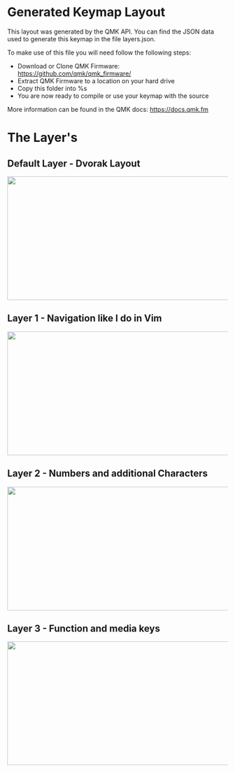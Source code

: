 # Generated Keymap Layout

This layout was generated by the QMK API. You can find the JSON data used to
generate this keymap in the file layers.json.

To make use of this file you will need follow the following steps:

* Download or Clone QMK Firmware: <https://github.com/qmk/qmk_firmware/>
* Extract QMK Firmware to a location on your hard drive
* Copy this folder into %s
* You are now ready to compile or use your keymap with the source

More information can be found in the QMK docs: <https://docs.qmk.fm>

# The Layer's

## Default Layer - Dvorak Layout

<img src="https://mbauhardt.keybase.pub/keebio_iris/layer_0.png"
width="796" height="283"/>


## Layer 1 - Navigation like I do in Vim

<img src="https://mbauhardt.keybase.pub/keebio_iris/layer_1.png"
width="796" height="283"/>


## Layer 2 - Numbers and additional Characters

<img src="https://mbauhardt.keybase.pub/keebio_iris/layer_2.png"
width="796" height="283"/>


## Layer 3 - Function and media keys

<img src="https://mbauhardt.keybase.pub/keebio_iris/layer_3.png"
width="796" height="283"/>

